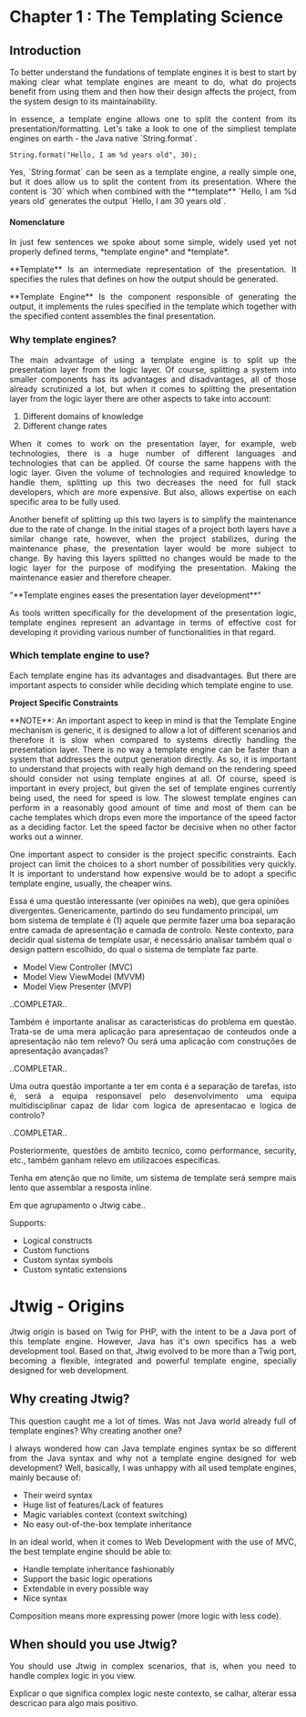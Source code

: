 # Chapter 1 : The Templating Science

## Introduction

<p style="text-align: justify;">
To better understand the fundations of template engines it is best to start by making clear what template engines are meant to do, what do projects benefit from using them and then how their design affects the project, from the system design to its maintainability.
</p>

<p style="text-align: justify;">
In essence, a template engine allows one to split the content from its presentation/formatting. Let's take a look to one of the simpliest template engines on earth - the Java native `String.format`.
</p>

    String.format("Hello, I am %d years old", 30);

<p style="text-align: justify;">
Yes, `String.format` can be seen as a template engine, a really simple one, but it does allow us to split the content from its presentation. Where the content is `30` which when combined with the **template** `Hello, I am %d years old` generates the output `Hello, I am 30 years old`.
</p>

#### Nomenclature

<p style="text-align: justify;">
In just few sentences we spoke about some simple, widely used yet not properly defined terms, *template engine* and *template*.
</p>

<p style="text-align: justify;">
**Template** Is an intermediate representation of the presentation. It specifies the rules that defines on how the output should be generated.
</p>

<p style="text-align: justify;">
**Template Engine** Is the component responsible of generating the output, it implements the rules specified in the template which together with the specified content assembles the final presentation.
</p>


### Why template engines?

<p style="text-align: justify;">
The main advantage of using a template engine is to split up the presentation layer from the logic layer. Of course, splitting a system into smaller components has its advantages and disadvantages, all of those already scrutinized a lot, but when it comes to splitting the presentation layer from the logic layer there are other aspects to take into account:
</p>

1. Different domains of knowledge
2. Different change rates

<p style="text-align: justify;">
When it comes to work on the presentation layer, for example, web technologies, there is a huge number of different languages and technologies that can be applied. Of course the same happens with the logic layer. Given the volume of technologies and required knowledge to handle them, splitting up this two decreases the need for full stack developers, which are more expensive. But also, allows expertise on each specific area to be fully used.
</p>

<p style="text-align: justify;">
Another benefit of splitting up this two layers is to simplify the maintenance due to the rate of change. In the initial stages of a project both layers have a similar change rate, however, when the project stabilizes, during the maintenance phase, the presentation layer would be more subject to change. By having this layers splitted no changes would be made to the logic layer for the purpose of modifying the presentation. Making the maintenance easier and therefore cheaper.
</p>

<p style="text-align: justify;">
"**Template engines eases the presentation layer development**"
</p>

<p style="text-align: justify;">
As tools written specifically for the development of the presentation logic, template engines represent an advantage in terms of effective cost for developing it providing various number of functionalities in that regard.
</p>

### Which template engine to use?

<p style="text-align: justify;">
Each template engine has its advantages and disadvantages. But there are important aspects to consider while deciding which template engine to use.
</p>

**Project Specific Constraints**

<p style="text-align: justify;">
**NOTE**: An important aspect to keep in mind is that the Template Engine mechanism is generic, it is designed to allow a lot of different scenarios and therefore it is slow when compared to systems directly handling the presentation layer. There is no way a template engine can be faster than a system that addresses the output generation directly. As so, it is important to understand that projects with really high demand on the rendering speed should consider not using template engines at all. Of course, speed is important in every project, but given the set of template engines currently being used, the need for speed is low. The slowest template engines can perform in a reasonably good amount of time and most of them can be cache templates which drops even more the importance of the speed factor as a deciding factor. Let the speed factor be decisive when no other factor works out a winner.
</p>

<p style="text-align: justify;">
One important aspect to consider is the project specific constraints. Each project can limit the choices to a short number of possibilities very quickly. It is important to understand how expensive would be to adopt a specific template engine, usually, the cheaper wins.
</p>

Essa é uma questão interessante (ver opiniões na web), que gera opiniões divergentes. Genericamente, partindo do seu fundamento principal, um bom sistema de template é (1) aquele que permite fazer uma boa separação entre camada de apresentação e camada de controlo. Neste contexto, para decidir qual sistema de template usar, é necessário analisar também qual o design pattern escolhido, do qual o sistema de template faz parte.
</p>

- Model View Controller (MVC)
- Model View ViewModel (MVVM)
- Model View Presenter (MVP)

..COMPLETAR..

<p style="text-align: justify;">
Também é importante analisar as caracteristicas do problema em questão. Trata-se de uma mera aplicação para apresentaçao de conteudos onde a apresentação não tem relevo? Ou será uma aplicação com construções de apresentação avançadas?
</p>

..COMPLETAR..

<p style="text-align: justify;">
Uma outra questão importante a ter em conta é a separação de tarefas, isto é, será a equipa responsavel pelo desenvolvimento uma equipa multidisciplinar capaz de lidar com logica de apresentacao e logica de controlo?
</p>

..COMPLETAR..

<p style="text-align: justify;">
Posteriormente, questões de ambito tecnico, como performance, security, etc., também ganham relevo em utilizacoes especificas.
</p>

<p style="text-align: justify;">
Tenha em atenção que no limite, um sistema de template será sempre mais lento que assemblar a resposta inline.
</p>

Em que agrupamento o Jtwig cabe..

Supports:

- Logical constructs
- Custom functions
- Custom syntax symbols
- Custom syntatic extensions



# Jtwig - Origins

<p style="text-align: justify;">
Jtwig origin is based on Twig for PHP, with the intent to be a Java port of this template engine. However, Java has it's own specifics has a web development tool. Based on that, Jtwig evolved to be more than a Twig port, becoming a flexible, integrated and powerful template engine, specially designed for web development.
</p>

## Why creating Jtwig?

<p style="text-align: justify;">
This question caught me a lot of times. Was not Java world already full of template engines? Why creating another one?
</p>

<p style="text-align: justify;">
I always wondered how can Java template engines syntax be so different from the Java syntax and why not a template engine designed for web development? Well, basically, I was unhappy with all used template engines, mainly because of:
</p>

- Their weird syntax
- Huge list of features/Lack of features
- Magic variables context (context switching)
- No easy out-of-the-box template inheritance

<p style="text-align: justify;">
In an ideal world, when it comes to Web Development with the use of MVC, the best template engine should be able to:
</p>

- Handle template inheritance fashionably
- Support the basic logic operations
- Extendable in every possible way
- Nice syntax

<p style="text-align: justify;">
Composition means more expressing power (more logic with less code).
</p>


## When should you use Jtwig?

<p style="text-align: justify;">
You should use Jtwig in complex scenarios, that is, when you need to handle complex logic in you view.
</p>

<p style="text-align: justify;">
Explicar o que significa complex logic neste contexto, se calhar, alterar essa descricao para algo mais positivo.
</p>


